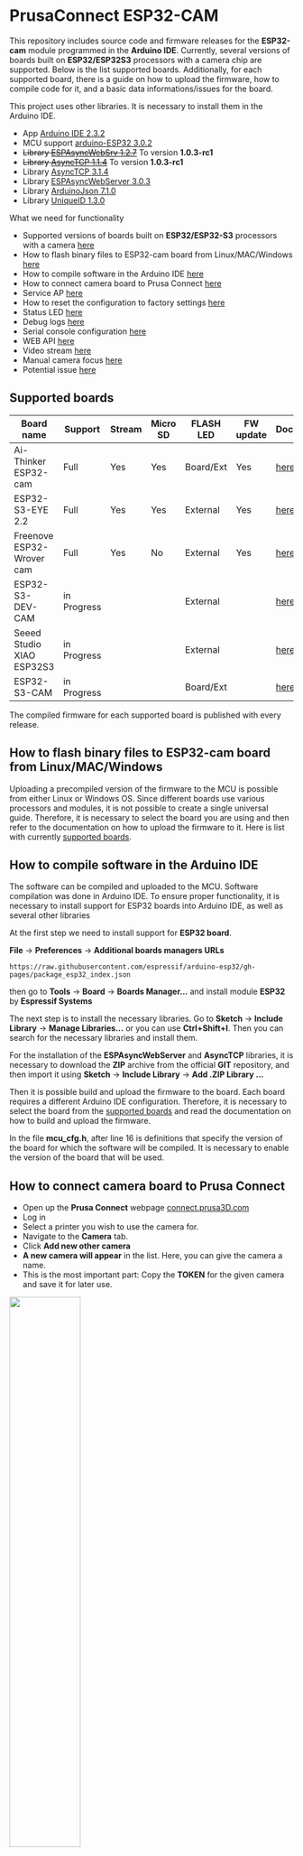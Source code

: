 # PrusaConnect ESP32-CAM

This repository includes source code and firmware releases for the **ESP32-cam** module programmed in the **Arduino IDE**. Currently, several versions of boards built on **ESP32/ESP32S3** processors with a camera chip are supported. Below is the list supported boards. Additionally, for each supported board, there is a guide on how to upload the firmware, how to compile code for it, and a basic data informations/issues for the board.

This project uses other libraries. It is necessary to install them in the Arduino IDE.
- App [Arduino IDE 2.3.2](https://www.arduino.cc/en/software)
- MCU support [arduino-ESP32 3.0.2](https://github.com/espressif/arduino-esp32)
- ~~Library [ESPAsyncWebSrv 1.2.7](https://github.com/dvarrel/ESPAsyncWebSrv)~~ To version **1.0.3-rc1**
- ~~Library [AsyncTCP 1.1.4](https://github.com/dvarrel/AsyncTCP)~~ To version **1.0.3-rc1**
- Library [AsyncTCP 3.1.4](https://github.com/mathieucarbou/AsyncTCP)
- Library [ESPAsyncWebServer 3.0.3](https://github.com/mathieucarbou/ESPAsyncWebServer) 
- Library [ArduinoJson 7.1.0](https://github.com/bblanchon/ArduinoJson)
- Library [UniqueID 1.3.0](https://github.com/ricaun/ArduinoUniqueID)

What we need for functionality
- Supported versions of boards built on **ESP32/ESP32-S3** processors with a camera [here](#supported_boards)
- How to flash binary files to ESP32-cam board from Linux/MAC/Windows [ here ](#flash_fw)
- How to compile software in the Arduino IDE [here](#arduino_lib)
- How to connect camera board to Prusa Connect [here](#prusa_connect)
- Service AP [here](#service_ap)
- How to reset the configuration to factory settings [here](#factory_cfg)
- Status LED [ here ](#status_led)
- Debug logs [here](#logs)
- Serial console configuration [here](#serial_cfg)
- WEB API [here](#rest)
- Video stream [here](#stream)
- Manual camera focus [here](#man_focus)
- Potential issue [here](#issue)

<a name="supported_boards"></a>
## Supported boards

| Board name                | Support     | Stream | Micro SD | FLASH LED | FW update | Documentation                                |
|---------------------------|-------------|--------|----------|-----------|-----------|----------------------------------------------|
| Ai-Thinker ESP32-cam      | Full        | Yes    | Yes      | Board/Ext | Yes       | [ here ](doc/AI_Thinker-ESP32-cam/README.md) |
| ESP32-S3-EYE 2.2          | Full        | Yes    | Yes      | External  | Yes       | [ here ](doc/ESP32-S3-EYE-22/README.md)      |
| Freenove ESP32-Wrover cam | Full        | Yes    | No       | External  | Yes       | [ here ](doc/ESP32-Wrover-dev/README.md)     |
| ESP32-S3-DEV-CAM          | in Progress |        |          | External  |           | [ here ](doc/ESP32-S3-DEV-CAM/README.md)     |
| Seeed Studio XIAO ESP32S3 | in Progress |        |          | External  |           | [ here ](doc/XIAO_ESP32S3/README.md)         |
| ESP32-S3-CAM              | in Progress |        |          | Board/Ext |           | [ here ](doc/ESP32-S3-CAM/README.md)         |

The compiled firmware for each supported board is published with every release.

<a name="flash_fw"></a>
## How to flash binary files to ESP32-cam board from Linux/MAC/Windows

Uploading a precompiled version of the firmware to the MCU is possible from either Linux or Windows OS. Since different boards use various processors and modules, it is not possible to create a single universal guide. Therefore, it is necessary to select the board you are using and then refer to the documentation on how to upload the firmware to it. Here is list with currently [supported boards](#supported_boards).

<a name="arduino_lib"></a>
## How to compile software in the Arduino IDE

The software can be compiled and uploaded to the MCU. Software compilation was done in Arduino IDE. To ensure proper functionality, it is necessary to install support for ESP32 boards into Arduino IDE, as well as several other libraries

At the first step we need to install support for **ESP32 board**.

**File** -> **Preferences** -> **Additional boards managers URLs**

 ```
 https://raw.githubusercontent.com/espressif/arduino-esp32/gh-pages/package_esp32_index.json
 ```

then go to **Tools** -> **Board** -> **Boards Manager...** and install module **ESP32** by **Espressif Systems**

The next step is to install the necessary libraries. Go to **Sketch** -> **Include Library** -> **Manage Libraries...** or you can use **Ctrl+Shift+I**. Then you can search for the necessary libraries and install them. 

For the installation of the **ESPAsyncWebServer** and **AsyncTCP** libraries, it is necessary to download the **ZIP** archive from the official **GIT** repository, and then import it using **Sketch** -> **Include Library** -> **Add .ZIP Library ...**

Then it is possible build and upload the firmware to the board. Each board requires a different Arduino IDE configuration. Therefore, it is necessary to select the board from the [supported boards](#supported_boards) and read the documentation on how to build and upload the firmware.

In the file **mcu_cfg.h**, after line 16 is definitions that specify the version of the board for which the software will be compiled. It is necessary to enable the version of the board that will be used.

<a name="prusa_connect"></a>
## How to connect camera board to Prusa Connect

- Open up the **Prusa Connect** webpage [connect.prusa3D.com](https://connect.prusa3D.com)
- Log in
- Select a printer you wish to use the camera for.
- Navigate to the **Camera** tab.
- Click **Add new other camera**
- **A new camera will appear** in the list. Here, you can give the camera a name.
- This is the most important part: Copy the **TOKEN** for the given camera and save it for later use.

<img src="doc/connect_1.jpg" width=50% height=50%>
<img src="doc/connect_2.jpg" width=50% height=50%>

- Connect the Cam to the **USB Power supply**
- After a brief moment, the camera will start in a **Wi-Fi AP mode**. Essentially, it starts it's own Wi-Fi network. The network name (SSID) is **ESP32_camera_UID**, where **UID** is the first three numbers from the **MCU ID**.
- Find the camera in the Wi-Fi list on your computer.
- Enter the default password: **12345678** and connect to it. After establishing a successful connection, your computer might complain about having "No Internet" on the given network. That is OK.
- Open up a new web browser.
- Open up the **192.168.0.1** IP Address as a webpage. Alternatively, you can also use the http://prusa-esp32cam.local hostname (mDNS) instead of the IP Address.
- The camera's configuration interface should appear.
- In the **Wi-Fi configuration tab** It's necessary to set the SSID of the WiFi network and the password of the WiFi network to which the camera should connect in order to be able to upload images to Prusa Connect. And click to **Save & Connect** button

<img src="doc/connect_4.jpg" width=50% height=50%>

- In the **Camera configuration tab**, insert the **Token** into the marked field. Click **Save**. **This is the Prusa Connect camera token we have obtained in an earlier step.** Wait until the token has been save successfully.

<img src="doc/connect_3.jpg" width=50% height=50%>

- Since we're in the camera configuration tab already, we can set up the image options:
- Set up the **resolution**. This will improve the image quality significantly, as the resolution is set to the lowest possible by default.
- Set up the **Trigger interval** and click **Save**.
- Clicking **Refresh snapshot** will refresh the image you see on the page.
- We should now have completed setting up the camera.

While we are on the ESP camera's configuration page, let's take a quick look at the other options it offers.
- Camera configuration tab contain
  - Camera cip settings
  - Authentication token setting
  - Camera flash settings
- Wi-Fi configuration tab contain 
  - Setting the wifi network to which the camera can connect
  - The possibility of turning off the service AP
  - Option to set static IP addresses for WiFi networks to which the camera connects
- On the **Authentication** tab, you can set a password to access the configuration page. Default login is admin:admin.
- The **System tab** provides several advanced options such as:
  - Setting a Hostname (mDNS record) for easier future access to the configuration page over the local network.
  - For a manual firmware update, select the firmware file **ESP32_PrusaConnectCam.ino.bin** and click **Upload file & Update**. Afterwards, reboot the camera.
  - Update from cloud. To check for firmware updates, select **Check Update from cloud**. If a newer version is available, click **Update from cloud**. Note that the camera has to be connected to the Internet, before using these functions.
  - Setting **log level** and getting logs from the camera. To get the logs, it is necessary to have a micro SD card formatted to **FAT32** inserted in the camera!
  - Check the status of uploading the image to Prusa Connect using the **PrusaConnect Status:** variable

**Interesting improvements.** There is a protective film on the camera module. The protective film needs to be removed from the lens.

<img src="doc/cam_prot_film.jpg" width=50% height=50%>

The second problem is that the camera module is not usually attached to the micro SD card slot. Therefore, the camera module overheats. This can permanently damage the camera module. If the quality of the camera module decreases, the resulting image starts to have a purple tint. Therefore, it is necessary to attach the camera module to the micro SD card socket with double-sided tape. Ideally, with double-sided thermal tape.

<img src="doc/cam_thermal.jpg" width=50% height=50%>

<a name="service_ap"></a>
## Service AP

After powering on and booting up the camera, it enters **AP mode**, which serves as a configuration mode for the camera. Essentially, it starts its own Wi-Fi network. The network name (SSID) is **ESP32_camera_UID**, where **UID** is the first three numbers from the **MCU ID**, serving as a unique identifier for the camera. The password for connecting to the AP is **12345678**. The camera's IP address is **192.168.0.1**. To configure the camera via **AP mode**, you need to connect to this IP address using a web browser: **http://192.168.0.1**. Alternatively, you can also use the **http://prusa-esp32cam.local** hostname (**mDNS**) instead of the IP Address.

After establishing a successful connection, your computer might display a "**No Internet**" warning for the given network. **This is normal**.

If you have set up a Wi-Fi network name (SSID) and password in the camera for it to connect to, then upon powering on, the camera will automatically connect to the configured Wi-Fi network and simultaneously activate AP mode for **5 minutes**. AP mode is always enabled after powering on and booting up the camera for **5 minutes**. The service Wi-Fi AP is **automatically deactivates** itself after **5 minutes** following each camera startup if no device is connected to the camera.

Service AP is for for the first camera configuration. If the camera is connected to a WiFi network, it is possible to configure it from the local network.

<a name="factory_cfg"></a>
## How to reset configuration to factory settings
Each version of the [supported board](#supported_boards) uses a different pin for camera reset. Therefore, it is necessary to refer to the documentation for the specific board to determine which pin is used for reset camera configuration to factory configuration.

The procedure is always the same:
- Ground the pin for camera reset configuration.
- Connect the power supply.
- Wait for 10 seconds.
- An LED will start blinking (refer to the board's documentation).
- Disconnect the ground from the camera reset configuration pin.
- The LED will stop blinking.
- The camera configuration will be restored to factory settings.

<a name="status_led"></a>
## Status LED

On the board, there is a status LED that provides a visual indicator of the module's current status
through blinking at defined intervals. Each [supported board](#supported_boards) has the STATUS LED located in a different place. It is necessary to refer to the documentation to locate the STATUS LED on the board.

Upon module activation, the LED illuminates. After processor initialization, the LED exhibits different blinking intervals based on the current mode of the module

- **Service AP Mode only:** The LED blinks every **400 ms**, indicating the module's availability in service AP mode.
- **Connecting to WiFi AP:** While connecting to a WiFi Access Point, the LED blinks at intervals of **800 ms**.
- **Connected to WiFi Network:** Upon successful connection to a WiFi network, the LED blinks at intervals of **4000 ms**, signaling a stable connection.
- **Problematic State:** If an issue or error occurs, the LED accelerates its blinking to every **100 ms**.

The approximate boot time of the device is 15-20 seconds.

<a name="logs"></a>
## Debug logs

It is possible to save debug logs to a microSD card, but the card must be formatted to FAT32. Currently, the maximum tested capacity for a microSD card is 16GB. If a microSD card is inserted into the camera, it is necessary to reboot the camera. When a microSD card is inserted into the camera before boot, logging to the microSD card is automatically enabled. If no microSD card is inserted, the saving of debug logs to the microSD card is automatically disabled. Enabling the saving of debug logs to a microSD card is only possible during camera boot, so it is necessary to restart the camera after inserting the microSD card. Debug logs are saved as plain text in the file Syslog.log

<a name="serial_cfg"></a>
## Serial console configuration

Currently, it is possible to set the basic camera configuration using the serial console. Baud speed for communication with MCU is **115200 8N1**

Commands for configuration have simple syntax

|   command    | separator | variable  | termination | line terminator          |
|--------------|-----------|-----------|-------------|--------------------------|
| setwifissid  |     :     |   SSID    |     ;       | \n or \r or \n\r or \r\n | 

Currently, available commands are listed in the table below:

| Command           | Description                                                         |
|-------------------|---------------------------------------------------------------------|
| setwifissid       | Setting WiFi SSID, where variable SSID is network name              |
| setwifipass       | Setting WiFi password, where variable PASSWORD is WiFi password     |
| wificonnect       | Connecting to WiFi network                                          |
| mcureboot         | Rebooting the MCU                                                   |
| commandslist      | Listing currently supported commands via serial console             |
| getwifimode       | Print current WiFi mode. STA/AP/AP+STA                              |
| getwifistastatus  | Print WiFi STA status. Connected/Disconnected/Connecting....        |
| getwifistaip      | Print IP address for WiFi STA                                       |
| getserviceapssid  | Print service AP SSID name                                          |
| setauthtoken      | Set authentication token for Prusa Connect                          |
| otaupdate         | Start OTA update process                                            |
| resolution        | Set photo resolution                                                |
| photoquality      | Set photo quality                                                   |
| setflash          | enable/disable LED flash                                            |
| setlight          | enable/disable LED light                                            |

The standard command sequence for camera basic settings is

- setwifissid:SSID;
- setwifipass:PASSWORD;
- wificonnect;
- setauthtoken:TOKEN;
- mcureboot;

<a name="rest"></a>
## WEB API

The camera have a WEB API, allowing several operations to be performed through the web interface.

| Command                   | Description                                      |
|---------------------------|--------------------------------------------------|
| http://IP/action_capture  | Capture snapshot                                 |
| http://IP/action_send     | Capture snapshot, and send to Prusa Connect      |
| http://IP/light?on        | Light ON                                         |
| http://IP/light?off       | Light OFF                                        |
| http://IP/flash?on        | FLASH ON                                         |
| http://IP/flash?off       | FLASH OFF                                        |
| http://IP/action_reboot   | Reboot MCU                                       |
| http://IP/get_logs        | Get logs from micro SD card                      |
| http://IP/saved-photo.jpg | Get last captured photo                          |

<a name="stream"></a>
## Video stream 

The video stream is available on the WEB page **http://IP/stream.mjpg**

<a name="man_focus"></a>
## Manual camera focus

Usually, the camera module is properly focused. However, the camera module can be manually focused. There are several types of lenses for camera modules. I have created several [Tools](https://www.printables.com/cs/model/877739-esp32-cam-ov2640-focus-adjustment-wrench)  for manually focusing the camera module.

<img src="doc/focus_2.jpg" width=40% height=40%>

First, it is necessary to hold the camera with a holder and then put the wrench on the lens. Next, gently turn the wrench by a couple of degrees, and observe the difference.

**WARNING! Manual focusing can permanently damage the camera module!**

<a name="issue"></a>
## Potential issue

- A potential issue may arise with connecting to the service AP. If the connection fails and an authentication error occurs, it is necessary to clear the FLASH memory of the processor, and FLASH FW again. This can be done either through the Arduino IDE or using official software.
- After the initial firmware upload to the new camera, there may be an issue when connecting to the IP address, where the camera prompts for a username and password to access the web page. Even when entering the username "admin" and the password "admin", the login still doesn't work. In such cases, it's necessary to reset the camera configuration to factory settings. The procedure is outlined in the readme file [here](#factory_cfg)
